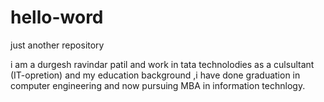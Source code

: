 # hello-word
just another repository 

i am a durgesh ravindar patil and work in tata technolodies as a culsultant (IT-opretion)
and my education background ,i have done graduation in computer engineering and now pursuing MBA in information technlogy.
